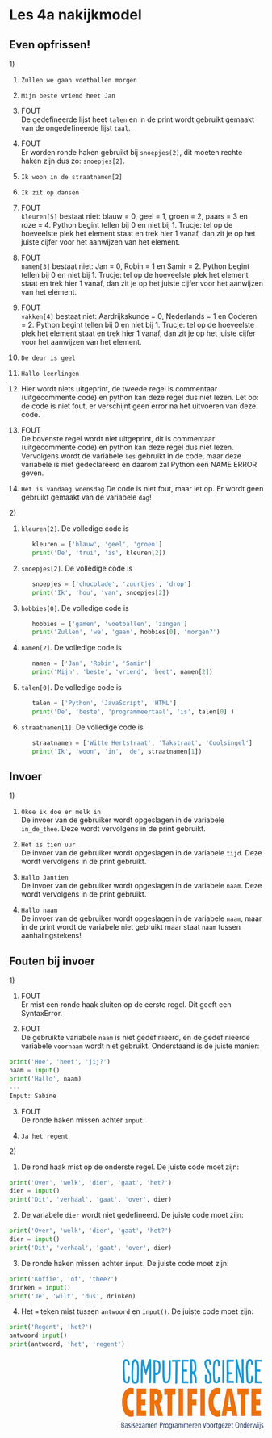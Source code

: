 # Les 4a nakijkmodel

## Even opfrissen!
1\) 
1. `Zullen we gaan voetballen morgen`  

2. `Mijn beste vriend heet Jan`  

3. FOUT  
De gedefineerde lijst heet `talen` en in de print wordt gebruikt gemaakt van de ongedefineerde lijst `taal`.

4. FOUT  
Er worden ronde haken gebruikt bij `snoepjes(2)`, dit moeten rechte haken zijn dus zo: `snoepjes[2]`.

5. `Ik woon in de straatnamen[2]`  

6. `Ik zit op dansen`  

7. FOUT  
`kleuren[5]` bestaat niet: blauw = 0, geel = 1, groen = 2, paars = 3 en roze = 4. Python begint tellen bij 0 en niet bij 1. Trucje: tel op de hoeveelste plek het element staat en trek hier 1 vanaf, dan zit je op het juiste cijfer voor het aanwijzen van het element. 

8. FOUT  
`namen[3]` bestaat niet: Jan = 0, Robin = 1 en Samir = 2. Python begint tellen bij 0 en niet bij 1. Trucje: tel op de hoeveelste plek het element staat en trek hier 1 vanaf, dan zit je op het juiste cijfer voor het aanwijzen van het element. 

9. FOUT  
`vakken[4]` bestaat niet: Aardrijkskunde = 0, Nederlands = 1 en Coderen = 2. Python begint tellen bij 0 en niet bij 1. Trucje: tel op de hoeveelste plek het element staat en trek hier 1 vanaf, dan zit je op het juiste cijfer voor het aanwijzen van het element. 


10. `De deur is geel`  

11. `Hallo leerlingen`  

12. Hier wordt niets uitgeprint, de tweede regel is commentaar (uitgecommente code) en python kan deze regel dus niet lezen. Let op: de code is niet fout, er verschijnt geen error na het uitvoeren van deze code.

13. FOUT  
De bovenste regel wordt niet uitgeprint, dit is commentaar (uitgecommente code) en python kan deze regel dus niet lezen. Vervolgens wordt de variabele `les` gebruikt in de code, maar deze variabele is niet gedeclareerd en daarom zal Python een NAME ERROR geven. 

14. `Het is vandaag woensdag`
De code is niet fout, maar let op. Er wordt geen gebruikt gemaakt van de variabele `dag`!

2\) 
1. `kleuren[2]`. De volledige code is
   ```python
      kleuren = ['blauw', 'geel', 'groen']            
      print('De', 'trui', 'is', kleuren[2])
   ```

2. `snoepjes[2]`. De volledige code is
   ```python
      snoepjes = ['chocolade', 'zuurtjes', 'drop']
      print('Ik', 'hou', 'van', snoepjes[2])
   ```

3. `hobbies[0]`. De volledige code is
   ```python
      hobbies = ['gamen', 'voetballen', 'zingen']            
      print('Zullen', 'we', 'gaan', hobbies[0], 'morgen?')
   ```

4. `namen[2]`. De volledige code is
   ```python
      namen = ['Jan', 'Robin', 'Samir']
      print('Mijn', 'beste', 'vriend', 'heet', namen[2])
   ```

5. `talen[0]`. De volledige code is
   ```python
      talen = ['Python', 'JavaScript', 'HTML']
      print('De', 'beste', 'programmeertaal', 'is', talen[0] )
   ```

6. `straatnamen[1]`. De volledige code is
   ```python
      straatnamen = ['Witte Hertstraat', 'Takstraat', 'Coolsingel']
      print('Ik', 'woon', 'in', 'de', straatnamen[1])
   ```
   
## Invoer
1\) 
1. `Okee ik doe er melk in`  
De invoer van de gebruiker wordt opgeslagen in de variabele `in_de_thee`. Deze wordt vervolgens in de print gebruikt.

2. `Het is tien uur`   
De invoer van de gebruiker wordt opgeslagen in de variabele `tijd`. Deze wordt vervolgens in de print gebruikt.

3. `Hallo Jantien`   
De invoer van de gebruiker wordt opgeslagen in de variabele `naam`. Deze wordt vervolgens in de print gebruikt.

4. `Hallo naam`   
De invoer van de gebruiker wordt opgeslagen in de variabele `naam`, maar in de print wordt de variabele niet gebruikt maar staat `naam` tussen aanhalingstekens!

## Fouten bij invoer
1\) 
1. FOUT  
Er mist een ronde haak sluiten op de eerste regel. Dit geeft een SyntaxError. 

2. FOUT   
De gebruikte variabele `naam` is niet gedefinieerd, en de gedefinieerde variabele `voornaam` wordt niet gebruikt. Onderstaand is de juiste manier:

```python
print('Hoe', 'heet', 'jij?')
naam = input()
print('Hallo', naam)
---
Input: Sabine
```

3. FOUT   
De ronde haken missen achter `input`. 

4. `Ja het regent`

2\) 
1. De rond haak mist op de onderste regel. De juiste code moet zijn:
```python
print('Over', 'welk', 'dier', 'gaat', 'het?')
dier = input()
print('Dit', 'verhaal', 'gaat', 'over', dier)
```

2. De variabele `dier` wordt niet gedefineerd. De juiste code moet zijn: 
```python
print('Over', 'welk', 'dier', 'gaat', 'het?')
dier = input()
print('Dit', 'verhaal', 'gaat', 'over', dier)
```

3. De ronde haken missen achter `input`. De juiste code moet zijn:
```python
print('Koffie', 'of', 'thee?')
drinken = input()
print('Je', 'wilt', 'dus', drinken)
```

4. Het `=` teken mist tussen `antwoord` en `input()`. De juiste code moet zijn:
```python
print('Regent', 'het?')
antwoord input()
print(antwoord, 'het', 'regent')
```

<img src="../../img/logoCSCert_10cm.jpg" align="right">